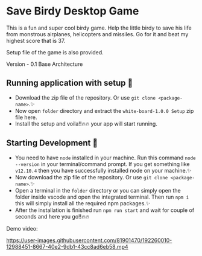 # Save Birdy Desktop Game

This is a fun and super cool birdy game. Help the little birdy to save his life from monstrous airplanes, helicopters and missiles. 
Go for it and beat my highest score that is 37. 
 <br>
 
 Setup file of the game is also provided.
 
Version - 0.1
Base Architecture


## Running application with setup :rocket:
- Download the zip file of the repository. Or use `git clone <package-name>`.:sparkles:
- Now open `folder` directory and extract the `white-board-1.0.0 Setup` zip file here.
- Install the setup and voila!!:fire::fire: your app will start running.


## Starting Development :rocket:

- You need to have `node` installed in your machine. Run this command `node --version` in your terminal/command prompt. If you get something like `v12.10.4` then you have successfully installed node on your machine.:sparkles:
- Now download the zip file of the repository. Or use `git clone <package-name>`.:sparkles:
- Open a terminal in the `folder` directory or you can simply open the folder inside vscode and open the integrated terminal. Then run `npm i` this will simply install all the required npm packages.:sparkles:
- After the installation is finished run `npm run start` and wait for couple of seconds and here you go!!:fire::fire:

Demo video:


https://user-images.githubusercontent.com/81901470/192260010-12988451-8667-40e2-9db1-43cc8ad6eb58.mp4


